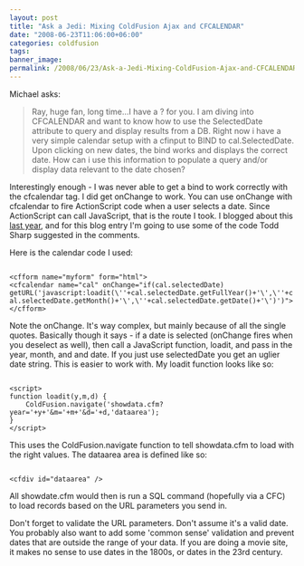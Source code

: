```yaml
---
layout: post
title: "Ask a Jedi: Mixing ColdFusion Ajax and CFCALENDAR"
date: "2008-06-23T11:06:00+06:00"
categories: coldfusion 
tags: 
banner_image: 
permalink: /2008/06/23/Ask-a-Jedi-Mixing-ColdFusion-Ajax-and-CFCALENDAR
---
```


Michael asks:

<blockquote>
<p>
Ray, huge fan, long time...I have a ? for you. I am diving into CFCALENDAR and want to know how to use the SelectedDate attribute to query and display results from a DB. Right now i have a very simple calendar setup with a cfinput to BIND to
cal.SelectedDate. Upon clicking on new dates, the bind works and displays the correct date. How can i use this information to populate a query and/or display data relevant to the date chosen?
</p>
</blockquote>
<!--more-->
Interestingly enough - I was never able to get a bind to work correctly with the cfcalendar tag. I did get onChange to work. You can use onChange with cfcalendar to fire ActionScript code when a user selects a date. Since ActionScript can call JavaScript, that is the route I took. I blogged about this <a href="http://www.raymondcamden.com/index.cfm/2007/10/19/Ask-a-Jedi-Loading-a-Page-with-CFCALENDAR">last year</a>, and for this blog entry I'm going to use some of the code Todd Sharp suggested in the comments.

Here is the calendar code I used:

<code>
&lt;cfform name="myform" form="html"&gt;
&lt;cfcalendar name="cal" onChange="if(cal.selectedDate) getURL('javascript:loadit(\''+cal.selectedDate.getFullYear()+'\',\''+cal.selectedDate.getMonth()+'\',\''+cal.selectedDate.getDate()+'\')')"&gt;
&lt;/cfform&gt;
</code>

Note the onChange. It's way complex, but mainly because of all the single quotes. Basically though it says - if a date is selected (onChange fires when you deselect as well), then call a JavaScript function, loadit, and pass in the year, month, and and date. If you just use selectedDate you get an uglier date string. This is easier to work with. My loadit function looks like so:

<code>
&lt;script&gt;
function loadit(y,m,d) {
	ColdFusion.navigate('showdata.cfm?year='+y+'&m='+m+'&d='+d,'dataarea');
}
&lt;/script&gt;
</code>

This uses the ColdFusion.navigate function to tell showdata.cfm to load with the right values. The dataarea area is defined like so:

<code>
&lt;cfdiv id="dataarea" /&gt;
</code>

All showdate.cfm would then is run a SQL command (hopefully via a CFC) to load records based on the URL parameters you send in. 

Don't forget to validate the URL parameters. Don't assume it's a valid date. You probably also want to add some 'common sense' validation and prevent dates that are outside the range of your data. If you are doing a movie site, it makes no sense to use dates in the 1800s, or dates in the 23rd century.